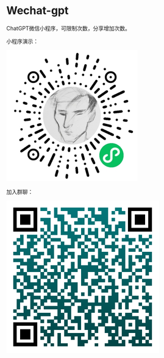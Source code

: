 # Wechat-gpt
ChatGPT微信小程序，可限制次数，分享增加次数。

小程序演示：

![演示](/img/appcode.jpeg)

加入群聊：

![演示](/img/qrcode.png)
